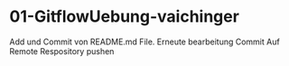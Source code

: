 # 01-GitflowUebung-vaichinger
Add und Commit von README.md File.
Erneute bearbeitung
Commit
Auf Remote Respository pushen
